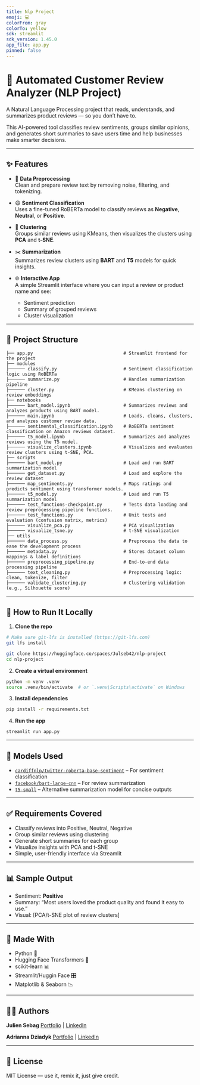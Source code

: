 ```yaml
---
title: Nlp Project
emoji: 💻
colorFrom: gray
colorTo: yellow
sdk: streamlit
sdk_version: 1.45.0
app_file: app.py
pinned: false
---
```



# 🤖 Automated Customer Review Analyzer (NLP Project)

A Natural Language Processing project that reads, understands, and summarizes product reviews — so you don’t have to.

This AI-powered tool classifies review sentiments, groups similar opinions, and generates short summaries to save users time and help businesses make smarter decisions.

---

## ✨ Features

- 🧼 **Data Preprocessing**  
  Clean and prepare review text by removing noise, filtering, and tokenizing.

- 😄 **Sentiment Classification**  
  Uses a fine-tuned RoBERTa model to classify reviews as **Negative**, **Neutral**, or **Positive**.

- 🧩 **Clustering**  
  Groups similar reviews using KMeans, then visualizes the clusters using **PCA** and **t-SNE**.

- ✂️ **Summarization**  
  Summarizes review clusters using **BART** and **T5** models for quick insights.

- 🌐 **Interactive App**  
  A simple Streamlit interface where you can input a review or product name and see:
  - Sentiment prediction
  - Summary of grouped reviews
  - Cluster visualization

---

## 📂 Project Structure

```
├── app.py                                  # Streamlit frontend for the project
├── modules
├────── classify.py                         # Sentiment classification logic using RoBERTa
├────── summarize.py                        # Handles summarization pipeline
├────── cluster.py                          # KMeans clustering on review embeddings
├── notebooks
├────── bart_model.ipynb                    # Summarizes reviews and analyzes products using BART model.
├────── main.ipynb                          # Loads, cleans, clusters, and analyzes customer review data.
├────── sentimental_classification.ipynb    # RoBERTa sentiment classification on Amazon reviews dataset.
├────── t5_model.ipynb                      # Summarizes and analyzes reviews using the T5 model.
├────── visualize_clusters.ipynb            # Visualizes and evaluates review clusters using t-SNE, PCA.
├── scripts
├────── bart_model.py                       # Load and run BART summarization model
├────── get_dataset.py                      # Load and explore the review dataset
├────── map_sentiments.py                   # Maps ratings and predicts sentiment using transformer models.
├────── t5_model.py                         # Load and run T5 summarization model
├────── test_functions-checkpoint.py        # Tests data loading and review preprocessing pipeline functions.
├────── test_functions.py                   # Unit tests and evaluation (confusion matrix, metrics)
├────── visualize_pca.py                    # PCA visualization
├────── visualize_tsne.py                   # t-SNE visualization
├── utils
├────── data_process.py                     # Preprocess the data to ease the development process
├────── metadata.py                         # Stores dataset column mappings & label definitions
├────── preprocessing_pipeline.py           # End-to-end data processing pipeline
├────── text_cleaning.py                    # Preprocessing logic: clean, tokenize, filter
├────── validate_clustering.py              # Clustering validation (e.g., Silhouette score)
```

---

## 🚀 How to Run It Locally

1. **Clone the repo**  
```bash
# Make sure git-lfs is installed (https://git-lfs.com)
git lfs install

git clone https://huggingface.co/spaces/Julseb42/nlp-project
cd nlp-project
```

2. **Create a virtual environment**  
```bash
python -m venv .venv
source .venv/bin/activate  # or `.venv\Scripts\activate` on Windows
```

3. **Install dependencies**  
```bash
pip install -r requirements.txt
```

4. **Run the app**  
```bash
streamlit run app.py
```

---

## 🧠 Models Used

- [`cardiffnlp/twitter-roberta-base-sentiment`](https://huggingface.co/cardiffnlp/twitter-roberta-base-sentiment) – For sentiment classification
- [`facebook/bart-large-cnn`](https://huggingface.co/facebook/bart-large-cnn) – For review summarization
- [`t5-small`](https://huggingface.co/t5-small) – Alternative summarization model for concise outputs

---

## ✅ Requirements Covered

- Classify reviews into Positive, Neutral, Negative
- Group similar reviews using clustering
- Generate short summaries for each group
- Visualize insights with PCA and t-SNE
- Simple, user-friendly interface via Streamlit

---

## 📊 Sample Output

- Sentiment: **Positive**
- Summary: “Most users loved the product quality and found it easy to use.”
- Visual: [PCA/t-SNE plot of review clusters]

---

## 🎨 Made With

- Python 🐍
- Hugging Face Transformers 🤗
- scikit-learn 📊
- Streamlit/Huggin Face 🎛️
- Matplotlib & Seaborn 📉

---

## 👩‍💻 Authors

**Julien Sebag**
[Portfolio](https://julien-sebag.com/) | [LinkedIn](https://www.linkedin.com/in/julien-sebag/)

**Adrianna Dziadyk**
[Portfolio](https://www.adriannadziadyk.de) | [LinkedIn](https://www.linkedin.com/in/adziadyk/)

---

## 📝 License

MIT License — use it, remix it, just give credit.

